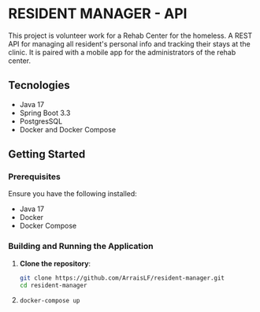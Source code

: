# RESIDENT MANAGER - API

This project is volunteer work for a Rehab Center for the homeless. A REST API for managing all resident's personal info 
and tracking their stays at the clinic. It is paired with a mobile app for the administrators of the rehab center. 

## Tecnologies

* Java 17
* Spring Boot 3.3
* PostgresSQL
* Docker and Docker Compose

## Getting Started

### Prerequisites

Ensure you have the following installed:

* Java 17
* Docker
* Docker Compose

### Building and Running the Application

1. **Clone the repository**:
   ```sh
   git clone https://github.com/ArraisLF/resident-manager.git
   cd resident-manager
2. ```docker-compose up```